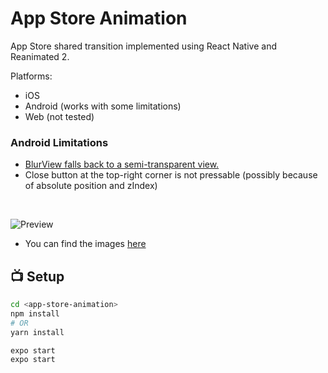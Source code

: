# App Store Animation

App Store shared transition implemented using React Native and Reanimated 2.

Platforms:
  * iOS
  * Android (works with some limitations)
  * Web (not tested)

### Android Limitations
  * [BlurView falls back to a semi-transparent view.](https://docs.expo.io/versions/latest/sdk/blur-view/)
  * Close button at the top-right corner is not pressable (possibly because of absolute position and zIndex)

<br /> 

![Preview](https://media0.giphy.com/media/2VcJlqhFKJZqoegP6W/giphy.gif)

* You can find the images [here](https://dribbble.com/urancd)

## :tv: Setup

```bash
cd <app-store-animation>
npm install
# OR
yarn install

expo start
expo start
```

